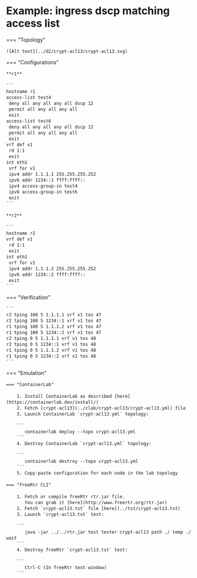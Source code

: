 # Example: ingress dscp matching access list

=== "Topology"

    ![Alt text](../d2/crypt-acl13/crypt-acl13.svg)

=== "Configurations"

    **r1**

    ```
    hostname r1
    access-list test4
     deny all any all any all dscp 12
     permit all any all any all
     exit
    access-list test6
     deny all any all any all dscp 12
     permit all any all any all
     exit
    vrf def v1
     rd 1:1
     exit
    int eth1
     vrf for v1
     ipv4 addr 1.1.1.1 255.255.255.252
     ipv6 addr 1234::1 ffff:ffff::
     ipv4 access-group-in test4
     ipv6 access-group-in test6
     exit
    ```

    **r2**

    ```
    hostname r2
    vrf def v1
     rd 1:1
     exit
    int eth1
     vrf for v1
     ipv4 addr 1.1.1.2 255.255.255.252
     ipv6 addr 1234::2 ffff:ffff::
     exit
    ```

=== "Verification"

    ```
    r2 tping 100 5 1.1.1.1 vrf v1 tos 47
    r2 tping 100 5 1234::1 vrf v1 tos 47
    r1 tping 100 5 1.1.1.2 vrf v1 tos 47
    r1 tping 100 5 1234::2 vrf v1 tos 47
    r2 tping 0 5 1.1.1.1 vrf v1 tos 48
    r2 tping 0 5 1234::1 vrf v1 tos 48
    r1 tping 0 5 1.1.1.2 vrf v1 tos 48
    r1 tping 0 5 1234::2 vrf v1 tos 48
    ```

=== "Emulation"

    === "ContainerLab"

        1. Install ContainerLab as described [here](https://containerlab.dev/install/)  
        2. Fetch [crypt-acl13](../clab/crypt-acl13/crypt-acl13.yml) file  
        3. Launch ContainerLab `crypt-acl13.yml` topology:  

        ```
           containerlab deploy --topo crypt-acl13.yml  
        ```
        4. Destroy ContainerLab `crypt-acl13.yml` topology:  

        ```
           containerlab destroy --topo crypt-acl13.yml  
        ```
        5. Copy-paste configuration for each node in the lab topology

    === "freeRtr CLI"

        1. Fetch or compile freeRtr rtr.jar file.  
           You can grab it [here](http://www.freertr.org/rtr.jar)  
        2. Fetch `crypt-acl13.tst` file [here](../tst/crypt-acl13.tst)  
        3. Launch `crypt-acl13.tst` test:  

        ```
           java -jar ../../rtr.jar test tester crypt-acl13 path ./ temp ./ wait
        ```
        4. Destroy freeRtr `crypt-acl13.tst` test:  

        ```
           Ctrl-C (In freeRtr test window)
        ```

